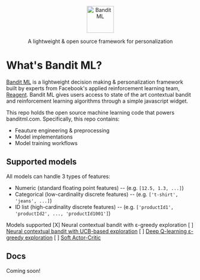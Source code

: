<p align="center">
  <p align="center">
    <a href="https://banditml.com" target="_blank">
      <img src="https://gradient-app-bucket-public.s3.amazonaws.com/static/images/bandit_full_logo.png" alt="Bandit ML" height="72">
    </a>
  </p>
  <p align="center">
    A lightweight & open source framework for personalization
  </p>
</p>

# What's Bandit ML?

[Bandit ML](https://banditml.come) is a lightweight decision making & personalization framework built by experts from Facebook's applied reinforcement learning team, [Reagent](https://github.com/facebookresearch/ReAgent). Bandit ML gives users access to state of the art contextual bandit and reinforcement learning algorithms through a simple javascript widget.

This repo holds the open source machine learning code that powers banditml.com. Specifically, this repo contains:
- Feauture engineering & preprocessing
- Model implementations
- Model training workflows

## Supported models
All models can handle 3 types of features:
- Numeric (standard floating point features)
-- (e.g. `[12.5, 1.3, ...]`)
- Categorical (low-cardinality discrete features)
-- (e.g. `['t-shirt', 'jeans', ...]`)
- ID list (high-cardinality discrete features)
-- (e.g. `['productId1', 'productId2', ..., 'productId1001']`)

Models supported
[X] Neural contextual bandit with ε-greedy exploration
[ ] [Neural contextual bandit with UCB-based exploration](https://arxiv.org/abs/1911.04462)
[ ] [Deep Q-learning ε-greedy exploration](https://www.cs.toronto.edu/~vmnih/docs/dqn.pdf)
[ ] [Soft Actor-Critic](https://arxiv.org/abs/1801.01290)


## Docs
Coming soon!
